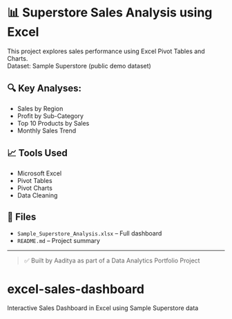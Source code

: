 # 📊 Superstore Sales Analysis using Excel

This project explores sales performance using Excel Pivot Tables and Charts.  
Dataset: Sample Superstore (public demo dataset)

## 🔍 Key Analyses:
- Sales by Region
- Profit by Sub-Category
- Top 10 Products by Sales
- Monthly Sales Trend

## 📈 Tools Used
- Microsoft Excel
- Pivot Tables
- Pivot Charts
- Data Cleaning

## 📁 Files
- `Sample_Superstore_Analysis.xlsx` – Full dashboard
- `README.md` – Project summary

---
> ✅ Built by Aaditya as part of a Data Analytics Portfolio Project

# excel-sales-dashboard
Interactive Sales Dashboard in Excel using Sample Superstore data
